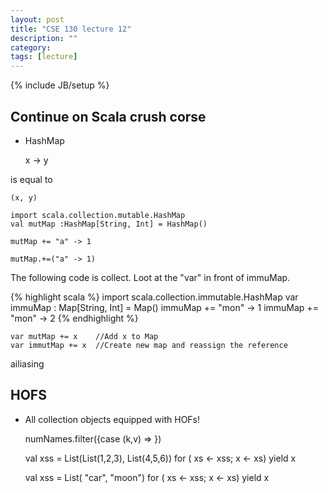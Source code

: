 ```yaml
---
layout: post
title: "CSE 130 lecture 12"
description: ""
category: 
tags: [lecture]
---
```

{% include JB/setup %}
## Continue on Scala crush corse

* HashMap

    x -> y

is equal to

    (x, y)

    import scala.collection.mutable.HashMap
    val mutMap :HashMap[String, Int] = HashMap()
  
    mutMap += "a" -> 1

    mutMap.+=("a" -> 1)

The following code is collect.  Loot at the "var" in front of immuMap.

{% highlight scala %}
import scala.collection.immutable.HashMap
var immuMap : Map[String, Int] = Map()
immuMap += "mon" -> 1
immuMap += "mon" -> 2
{% endhighlight %}


    var mutMap += x    //Add x to Map
    var immutMap += x  //Create new map and reassign the reference

ailiasing

## HOFS

* All collection objects equipped with HOFs!

    numNames.filter({case (k,v) => })


    val xss = List(List(1,2,3), List(4,5,6))
    for ( xs <- xss; x <- xs) yield x

    val xss = List( "car", "moon")
    for ( xs <- xss; x <- xs) yield x
